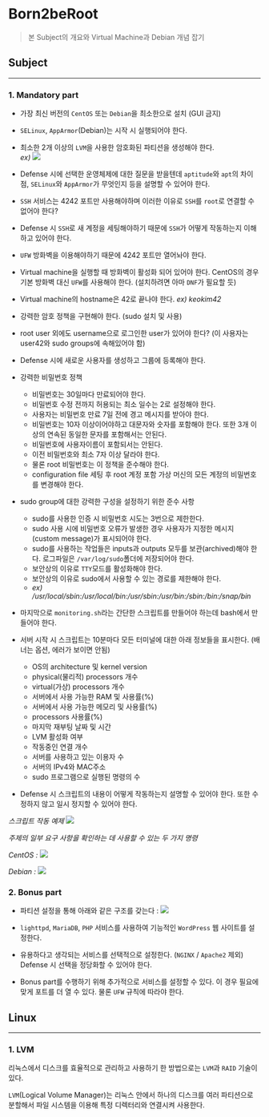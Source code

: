 # **Born2beRoot**

>본 Subject의 개요와 Virtual Machine과 Debian 개념 잡기

## **Subject**
---

### **1. Mandatory part**

* 가장 최신 버전의 `CentOS` 또는 `Debian`을 최소한으로 설치 (GUI 금지)
* `SELinux`, `AppArmor`(Debian)는 시작 시 실행되어야 한다.
* 최소한 2개 이상의 `LVM`을 사용한 암호화된 파티션을 생성해야 한다.  
*ex)*
![](https://images.velog.io/images/dogfootbirdfoot/post/b2c925a0-5e4f-4be5-bd1d-bf289276df8f/Screen%20Shot%202021-05-27%20at%201.14.46%20PM.png)

* Defense 시에 선택한 운영체제에 대한 질문을 받을텐데 `aptitude`와 `apt`의 차이점, `SELinux`와 `AppArmor`가 무엇인지 등을 설명할 수 있어야 한다.
* `SSH` 서비스는 4242 포트만 사용해야하며 이러한 이유로 `SSH`를 `root`로 연결할 수 없어야 한다?
* Defense 시 `SSH`로 새 계정을 세팅해야하기 때문에 `SSH`가 어떻게 작동하는지 이해하고 있어야 한다.
* `UFW` 방화벽을 이용해야하기 때문에 4242 포트만 열어놔야 한다.
* Virtual machine을 실행할 때 방화벽이 활성화 되어 있어야 한다. CentOS의 경우 기본 방화벽 대신 `UFW`를 사용해야 한다. (설치하려면 아마 `DNF`가 필요할 듯)
* Virtual machine의 hostname은 42로 끝나야 한다. *ex) keokim42*
* 강력한 암호 정책을 구현해야 한다. (sudo 설치 및 사용)
* root user 외에도 username으로 로그인한 user가 있어야 한다? (이 사용자는 user42와 sudo groups에 속해있어야 함)
* Defense 시에 새로운 사용자를 생성하고 그룹에 등록해야 한다.
* 강력한 비밀번호 정책
    * 비밀번호는 30일마다 만료되어야 한다.
    * 비밀번호 수정 전까지 허용되는 최소 일수는 2로 설정해야 한다.
    * 사용자는 비밀번호 만료 7일 전에 경고 메시지를 받아야 한다.
    * 비밀번호는 10자 이상이어야하고 대문자와 숫자를 포함해야 한다. 또한 3개 이상의 연속된 동일한 문자를 포함해서는 안된다.
    * 비밀번호에 사용자이름이 포함되서는 안된다.
    * 이전 비밀번호와 최소 7자 이상 달라야 한다.
    * 물론 root 비밀번호는 이 정책을 준수해야 한다.
    * configuration file 세팅 후 root 계정 포함 가상 머신의 모든 계정의 비밀번호를 변경해야 한다.
* sudo group에 대한 강력한 구성을 설정하기 위한 준수 사항
    * sudo를 사용한 인증 시 비밀번호 시도는 3번으로 제한한다.
    * sudo 사용 시에 비밀번호 오류가 발생한 경우 사용자가 지정한 메시지(custom message)가 표시되어야 한다.
    * sudo를 사용하는 작업들은 inputs과 outputs 모두를 보관(archived)해야 한다. 로그파일은 `/var/log/sudo`폴더에 저장되어야 한다.
    * 보안상의 이유로 `TTY`모드를 활성화해야 한다.
    * 보안상의 이유로 sudo에서 사용할 수 있는 경로를 제한해야 한다.
    * *ex) /usr/local/sbin:/usr/local/bin:/usr/sbin:/usr/bin:/sbin:/bin:/snap/bin*
* 마지막으로 `monitoring.sh`라는 간단한 스크립트를 만들어야 하는데 bash에서 만들어야 한다.
* 서버 시작 시 스크립트는 10분마다 모든 터미널에 대한 아래 정보들을 표시한다. (배너는 옵션, 에러가 보이면 안됨)
    * OS의 architecture 및 kernel version
    * physical(물리적) processors 개수
    * virtual(가상) processors 개수
    * 서버에서 사용 가능한 RAM 및 사용률(%)
    * 서버에서 사용 가능한 메모리 및 사용률(%)
    * processors 사용률(%)
    * 마지막 재부팅 날짜 및 시간
    * LVM 활성화 여부
    * 작동중인 연결 개수
    * 서버를 사용하고 있는 이용자 수
    * 서버의 IPv4와 MAC주소
    * sudo 프로그램으로 실행된 명령의 수
* Defense 시 스크립트의 내용이 어떻게 작동하는지 설명할 수 있어야 한다. 또한 수정하지 않고 일시 정지할 수 있어야 한다.

*스크립트 작동 예제*
![](https://images.velog.io/images/dogfootbirdfoot/post/da334009-b9f9-4c9b-a5e1-633e39ecb494/Screen%20Shot%202021-05-27%20at%201.14.30%20PM.png)

*주제의 일부 요구 사항을 확인하는 데 사용할 수 있는 두 가지 명령*

*CentOS :*
![](https://images.velog.io/images/dogfootbirdfoot/post/eff86a0c-dca6-4b50-8524-5b6662f662d6/Screen%20Shot%202021-05-27%20at%201.14.18%20PM.png)

*Debian :*
![](https://images.velog.io/images/dogfootbirdfoot/post/30cefc97-af80-4bde-a1f9-120e70e4ec00/Screen%20Shot%202021-05-27%20at%201.14.08%20PM.png)

### **2. Bonus part**

* 파티션 설정을 통해 아래와 같은 구조를 갖는다 :
![](https://images.velog.io/images/dogfootbirdfoot/post/ee300aed-00a1-45c3-8b6e-c30687f03cd2/Screen%20Shot%202021-05-27%20at%201.13.50%20PM.png)

* `lighttpd`, `MariaDB`, `PHP` 서비스를 사용하여 기능적인 `WordPress` 웹 사이트를 설정한다.
* 유용하다고 생각되는 서비스를 선택적으로 설정한다. (`NGINX` / `Apache2` 제외) Defense 시 선택을 정당화할 수 있어야 한다.
* Bonus part를 수행하기 위해 추가적으로 서비스를 설정할 수 있다. 이 경우 필요에 맞게 포트를 더 열 수 있다. 물론 `UFW` 규칙에 따라야 한다.

## **Linux**
---

### **1. LVM**

리눅스에서 디스크를 효율적으로 관리하고 사용하기 한 방법으로는 `LVM`과 `RAID` 기술이 있다.

`LVM`(Logical Volume Manager)는 리눅스 안에서 하나의 디스크를 여러 파티션으로 분할해서 파일 시스템을 이용해 특정 디렉터리와 연결시켜 사용한다.